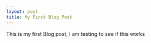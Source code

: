 ```yaml
---
layout: post
title: My First Blog Post
---
```






This is my first Blog post, I am testing to see if this works
